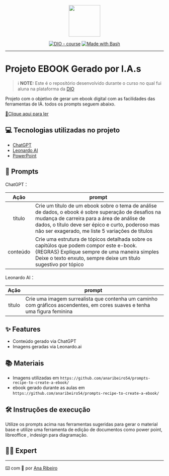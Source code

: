 <p align="center">
    <img width="100" src=".github/assets/banner.png">
</p>


<p align="center">
<a href="https://dio.me/"><img src="https://img.shields.io/badge/DIO-Course-28DA77?logo=youtube" alt="DIO - course"></a>
<a href="https://www.gnu.org/software/bash/" title="Go to Bash homepage"><img src="https://img.shields.io/badge/Prompt-Project-blue?logo=gnu-bash&amp;logoColor=white" alt="Made with Bash"></a></p>

-------


# Projeto EBOOK Gerado por I.A.s


 > ℹ️ **NOTE:** Este é o repositório desenvolvido durante o curso no qual fui aluna na plataforma da [DIO](https://dio.me)

Projeto com o objetivo de gerar um ebook digital com as facilidades das ferramentas de IA. todos os prompts
seguem abaixo.

<a href="https://github.com/anaribeiro54/prompts-recipe-to-create-a-ebook/blob/main/e-book%20Superando%20desafios%20-%20minha%20trajet%C3%B3ria%20na%20an%C3%A1lise%20de%20dados.pdf" title="View PDF now"> 📕Clique aqui para ler</a>

## 💻 Tecnologias utilizadas no projeto

- [ChatGPT](https://chat.openai.com/) 
- [Leonardo AI](https://leonardo.ai/)
- [PowerPoint](https://www.microsoft.com/en/microsoft-365/powerpoint)

## 🧠 Prompts


ChatGPT：

|   Ação   | prompt                                                                                                                                                                                                                                                                         |
| :------: | ------------------------------------------------------------------------------------------------------------------------------------------------------------------------------------------------------------------------------------------------------------------------------ |
|  título  | Crie um título de um ebook sobre o tema de análise de dados, o ebook é sobre superação de desafios na mudança de carreira para a área de análise de dados, o título deve ser épico e curto, poderoso mas não ser exagerado, me liste 5 variações de títulos                                                        |
| conteúdo | Crie uma estrutura de tópicos detalhada sobre os capitúlos que podem compor este e-book. {REGRAS} Explique sempre de uma maneira simples Deixe o texto enxuto, sempre deixe um título sugestivo por tópico |


Leonardo AI：

|  Ação  | prompt                                                                                 |
| :----: | -------------------------------------------------------------------------------------- |
| título | Crie uma imagem surrealista que contenha um caminho com gráficos ascendentes, em cores suaves e tenha uma figura feminina |

## ✨ Features

- Conteúdo gerado via ChatGPT
- Imagens geradas via Leonardo.ai

## 📚 Materiais

- Imagens utilizadas em `https://github.com/anaribeiro54/prompts-recipe-to-create-a-ebook/`
- ebook gerado durante as aulas em `https://github.com/anaribeiro54/prompts-recipe-to-create-a-ebook/`

## 🛠️ Instruções de execução

Utilize os prompts acima nas ferramentas sugeridas para gerar o material base e utilize uma ferramenta de edição de documentos como power point, libreoffice , indesign para diagramação.

## 👨‍💻 Expert

---

⌨️ com 💜 por [Ana Ribeiro](https://github.com/anaribeiro54/)
